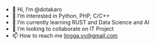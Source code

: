 - 👋 Hi, I’m @dotakaro
- 👀 I’m interested in Python, PHP, C/C++
- 🌱 I’m currently learning RUST and Data Science and AI
- 💞️ I’m looking to collaborate on IT Project
- 📫 How to reach me lingga.vv@gmail.com

<!---
dotakaro/dotakaro is a ✨ special ✨ repository because its `README.md` (this file) appears on your GitHub profile.
You can click the Preview link to take a look at your changes.
--->
